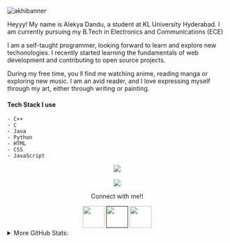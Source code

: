 ![akhibanner](https://user-images.githubusercontent.com/69137526/138030943-24719636-5593-43aa-9e46-8e6c096eabbb.png)

Heyyy! My name is Alekya Dandu, a student at KL University Hyderabad. I am currently pursuing my B.Tech in Electronics and Communications (ECE)

I am a self-taught programmer, looking forward to learn and explore new techonologies. I recently started learning the fundamentals of web development and contributing to open source projects.

During my free time, you ll find me watching anime, reading manga or exploring new music. I am an avid reader, and I love expressing myself through my art, either through writing or painting.

<!--If you interested in web dev, testing or all things tech, Feel free to check out my <a href="https://alekya.hashnode.dev/">blog</a>!! -->

#### Tech Stack  I use
    - C++
    - C
    - Java
    - Python
    - HTML
    - CSS
    - JavaScript 

<p align="middle">
  <img src="https://github-readme-stats.vercel.app/api?username=Dandu-Alekya&hide=issues&show_icons=true&theme=slateorange&bg_color=F9DBD4&icon_color=FCBF49&title_color=506b5d&text_color=CD8B73"/> <br><br>
   <img src="https://komarev.com/ghpvc/?username=Dandu-Alekya&style=flat-square&color=F9DBD4">
 </p> 

<div align="center">
  <p>Connect with me!!</p>
<a href="https://www.linkedin.com/in/alekya-dandu-951630207/"><img src="https://user-images.githubusercontent.com/69137526/138039720-66eb65c6-9e7b-482f-b1c0-4c3e56c7b344.png" height="50" width="50"></a>
<a href=" "><img src="https://user-images.githubusercontent.com/69137526/138039802-352c5b62-4b80-4172-a95b-15a186e20c24.png" height="50" width="50"></a>
<img src="https://user-images.githubusercontent.com/69137526/138039938-e2031314-2a7d-4152-b08f-f97296cf58a9.png" height="50" width="50">
</div>

 <details>
   <summary>More GitHub Stats:</summary>
 <img src="https://github-readme-streak-stats.herokuapp.com/?user=Dandu-Alekya&theme=dark&background=F9DBD4&ring=506b5d&fire=FCBF49&currStreakLabel=506b5d&sideLabels=CD8B73&sideNums=CD8B73&currStreakNum=CD8B73&stroke=CD8B73)](https://git.io/streak-stats"/> 
 
[![Top Langs](https://github-readme-stats.vercel.app/api/top-langs/?username=Dandu-Alekya&layout=compact)](https://github.com/anuraghazra/github-readme-stats)
</details>

<!---
Dandu-Alekya/Dandu-Alekya is a ✨ special ✨ repository because its `README.md` (this file) appears on your GitHub profile.
You can click the Preview link to take a look at your changes.
--->
